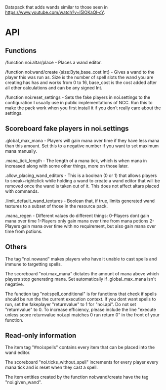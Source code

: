 Datapack that adds wands similar to those seen in https://www.youtube.com/watch?v=I5lOKaQl-cY.

# API
## Functions
/function noi:altar/place - Places a wand editor.

/function noi:wand/create {size:Byte,base_cost:Int} - Gives a wand to the player this was run as. Size is the number of spell slots the wand you are creating has has and works from 0 to 16, base_cost is the cost added after all other calculations and can be any signed Int.

/function noi:reset_settings - Sets the fake players in noi.settings to the configuration I usually use in public implementations of NCC. Run this to make the pack work when you first install it if you don't really care about the settings.

## Scoreboard fake players in noi.settings
.global_max_mana - Players will gain mana over time if they have less mana than this amount. Set this to a negative number if you want to set maximum mana manually.

.mana_tick_length - The length of a mana tick, which is when mana in increased along with some other things, more on those later.

.allow_placing_wand_editors - This is a boolean (0 or 1) that allows players to sneak+rightclick while holding a wand to create a wand editor that will be removed once the wand is taken out of it. This does not affect altars placed with commands.

.limit_default_wand_textures - Boolean that, if true, limits generated wand textures to a subset of those in the resource pack.

.mana_regen - Different values do different things:   0-Players dont gain mana over time    1-Players only gain mana over time from mana potions    2-Players gain mana over time with no requirement, but also gain mana over time from potions.

## Others
The tag "noi.nowand" makes players who have it unable to cast spells and immune to targetting spells.

The scoreboard "noi.max_mana" dictates the amount of mana above which players stop generating mana. Set automatically if .global_max_mana isn't negative.

The function tag "noi:spell_conditional" is for functions that check if spells should be run the the current execution context. If you dont want spells to run, set the fakeplayer "returnvalue" to 1 for "noi.api". Do not set "returnvalue" to 0. To increase efficiency, please include the line "execute unless score returnvalue noi.api matches 0 run return 0" in the front of your function.

## Read-only information
The item tag "#noi:spells" contains every item that can be placed into the wand editor.

The scoreboard "noi.ticks_without_spell" increments for every player every mana tick and is reset when they cast a spell.

The item entities created by the function noi:wand/create have the tag "noi.given_wand".

